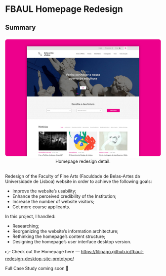 # FBAUL Homepage Redesign

## Summary

<p align="center">
<img src="https://raw.githubusercontent.com/FilipaGo/fbaul-redesign-desktop-site-prototype/master/_images_readme/top_mockups.jpg" alt="Faculty of Fine Arts homepage redesign detail" width="1000">
Homepage redesign detail.
<br></br>
</p>

Redesign of the Faculty of Fine Arts (Faculdade de Belas-Artes da Universidade de Lisboa) website in order to achieve the following goals:

* Improve the website’s usability;
* Enhance the perceived credibility of the Institution;
* Increase the number of website visitors;
* Get more course applicants.

In this project, I handled:

* Researching;
* Reorganizing the website’s information architecture;
* Rethinking the homepage’s content structure;
* Designing the homepage’s user interface desktop version.

👉 Check out the Homepage here — https://filipago.github.io/fbaul-redesign-desktop-site-prototype/

Full Case Study coming soon 🚧
